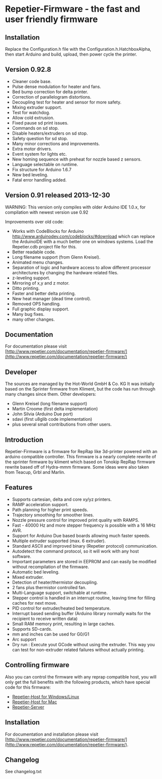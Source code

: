 # Repetier-Firmware - the fast and user friendly firmware

## Installation

Replace the Configuration.h file with the Configuration.h.HatchboxAlpha, then start Arduino and build, upload, then power cycle the printer.

## Version 0.92.8 
* Cleaner code base.
* Pulse dense modulation for heater and fans.
* Bed bump correction for delta printer.
* Correction of parallelogram distortions.
* Decoupling test for heater and sensor for more safety.
* Mixing extruder support.
* Test for watchdog.
* Allow cold extrusion.
* Fixed pause sd print issues.
* Commands on sd stop.
* Disable heaters/extruders on sd stop.
* Safety question for sd stop.
* Many minor corrections and improvements.
* Extra motor drivers.
* Event system for lights etc.
* New homing sequence with preheat for nozzle based z sensors.
* Language selectable on runtime.
* Fix structure for Arduino 1.6.7
* New bed leveling.
* Fatal error handling added.

## Version 0.91 released 2013-12-30

WARNING: This version only compiles with older Arduino IDE 1.0.x, for
compilation with newest version use 0.92

Improvements over old code:
* Works with CodeBlocks for Arduino http://www.arduinodev.com/codeblocks/#download
  which can replace the ArduinoIDE with a much better one on windows systems. Load the
  Repetier.cdb project file for this.
* Better readable code.
* Long filename support (from Glenn Kreisel).
* Animated menu changes.
* Separation of logic and hardware access to allow different processor architectures
  by changing the hardware related files.
* z-leveling support.
* Mirroring of x,y and z motor.
* Ditto printing.
* Faster and better delta printing.
* New heat manager (dead time control).
* Removed OPS handling.
* Full graphic display support.
* Many bug fixes.
* many other changes.

## Documentation

For documentation please visit [http://www.repetier.com/documentation/repetier-firmware/](http://www.repetier.com/documentation/repetier-firmware/)

## Developer

The sources are managed by the Hot-World GmbH & Co. KG
It was initially based on the Sprinter firmware from Kliment, but the code has run
through many changes since them.
Other developers:
- Glenn Kreisel (long filename support)
- Martin Croome (first delta implementation)
- John Silvia (Arduino Due port)
- sdavi (first u8glib code implementation)
- plus several small contributions from other users.

## Introduction

Repetier-Firmware is a firmware for RepRap like 3d-printer powered with
an arduino compatible controller.
This firmware is a nearly complete rewrite of the sprinter firmware by kliment
which based on Tonokip RepRap firmware rewrite based off of Hydra-mmm firmware.
Some ideas were also taken from Teacup, Grbl and Marlin.

## Features

- Supports cartesian, delta and core xy/yz printers.
- RAMP acceleration support.
- Path planning for higher print speeds.
- Trajectory smoothing for smoother lines.
- Nozzle pressure control for improved print quality with RAMPS.
- Fast - 40000 Hz and more stepper frequency is possible with a 16 MHz AVR.
- Support for Arduino Due based boards allowing much faster speeds. 
- Multiple extruder supported (max. 6 extruder).
- Standard ASCII and improved binary (Repetier protocol) communication.
- Autodetect the command protocol, so it will work with any host software.
- Important parameters are stored in EEPROM and can easily be modified without
  recompilation of the firmware.
- Automatic bed leveling.
- Mixed extruder.
- Detection of heater/thermistor decoupling.
- 2 fans plus thermistor controlled fan.
- Multi-Language support, switchable at runtime.
- Stepper control is handled in an interrupt routine, leaving time for
  filling caches for next move.
- PID control for extruder/heated bed temperature.
- Interrupt based sending buffer (Arduino library normally waits for the
  recipient to receive written data)
- Small RAM memory print, resulting in large caches.
- Supports SD-cards.
- mm and inches can be used for G0/G1
- Arc support
- Dry run : Execute yout GCode without using the extruder. This way you can
  test for non-extruder related failures without actually printing.

## Controlling firmware

Also you can control the firmware with any reprap compatible host, you will only get
the full benefits with the following products, which have special code for this
firmware:

* [Repetier-Host for Windows/Linux](http://www.repetier.com/download/)
* [Repetier-Host for Mac](http://www.repetier.com/download/)
* [Repetier-Server](http://www.repetier.com/repetier-server-download/)

## Installation

For documentation and installation please visit 
[http://www.repetier.com/documentation/repetier-firmware/](http://www.repetier.com/documentation/repetier-firmware/).

## Changelog

See changelog.txt
